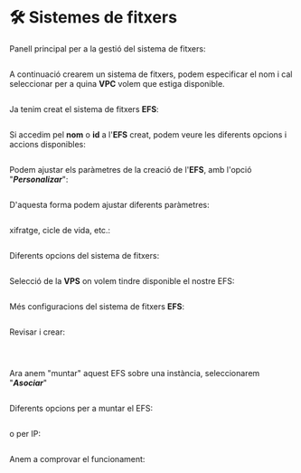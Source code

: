 # 🛠️ Sistemes de fitxers

Panell principal per a la gestió del sistema de fitxers:

<figure><img src="../.gitbook/assets/image (28).png" alt=""><figcaption></figcaption></figure>

A continuació crearem un sistema de fitxers, podem especificar el nom i cal seleccionar per a quina **VPC** volem que estiga disponible.&#x20;

<figure><img src="../.gitbook/assets/image (4).png" alt=""><figcaption></figcaption></figure>

Ja tenim creat el sistema de fitxers **EFS**:

<figure><img src="../.gitbook/assets/image (1) (1).png" alt=""><figcaption></figcaption></figure>

Si accedim pel **nom** o **id** a l'**EFS** creat,  podem veure les diferents opcions i accions disponibles:

&#x20;

<figure><img src="../.gitbook/assets/image (3) (1).png" alt=""><figcaption></figcaption></figure>

Podem ajustar els paràmetres de la creació de l'**EFS**, amb l'opció "_**Personalizar**_":

<figure><img src="../.gitbook/assets/image (5).png" alt=""><figcaption></figcaption></figure>

D'aquesta forma podem ajustar diferents paràmetres:&#x20;

<figure><img src="../.gitbook/assets/image (4) (1).png" alt=""><figcaption></figcaption></figure>

xifratge, cicle de vida, etc.:

<figure><img src="../.gitbook/assets/image (6).png" alt=""><figcaption></figcaption></figure>

Diferents opcions del sistema de fitxers:

<figure><img src="../.gitbook/assets/image (7).png" alt=""><figcaption></figcaption></figure>

Selecció de la **VPS** on volem tindre disponible el nostre EFS:

<figure><img src="../.gitbook/assets/image (9).png" alt=""><figcaption></figcaption></figure>

Més configuracions del sistema de fitxers **EFS**:

<figure><img src="../.gitbook/assets/image (10).png" alt=""><figcaption></figcaption></figure>

Revisar i crear:

<figure><img src="../.gitbook/assets/image (16).png" alt=""><figcaption></figcaption></figure>

<figure><img src="../.gitbook/assets/image (12).png" alt=""><figcaption></figcaption></figure>

<figure><img src="../.gitbook/assets/image (14).png" alt=""><figcaption></figcaption></figure>

Ara anem "muntar" aquest EFS sobre una instància, seleccionarem "_**Asociar**_"

<figure><img src="../.gitbook/assets/image (1).png" alt=""><figcaption></figcaption></figure>

Diferents opcions per a muntar el EFS:

<figure><img src="../.gitbook/assets/image (2).png" alt=""><figcaption></figcaption></figure>

o per IP:

<figure><img src="../.gitbook/assets/image (3).png" alt=""><figcaption></figcaption></figure>

Anem a comprovar el funcionament:&#x20;
